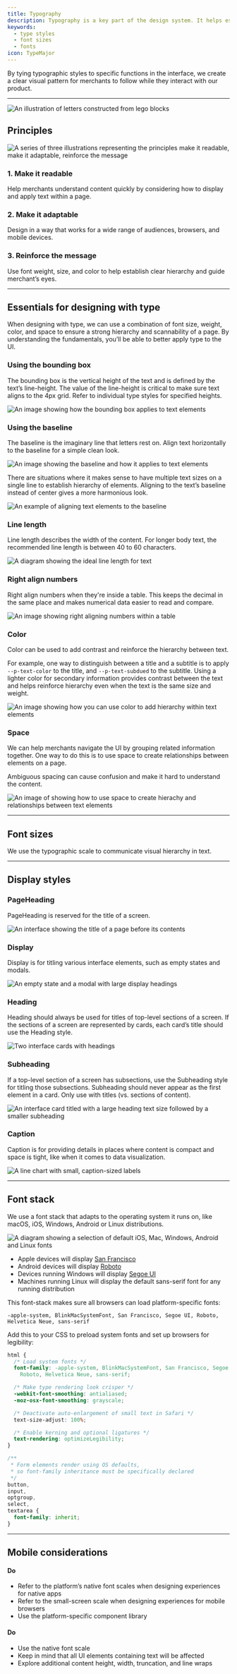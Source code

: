 ```yaml
---
title: Typography
description: Typography is a key part of the design system. It helps establish hierarchy and communicate important content by creating clear visual patterns.
keywords:
  - type styles
  - font sizes
  - fonts
icon: TypeMajor
---
```


By tying typographic styles to specific functions in the interface, we create a clear visual pattern for merchants to follow while they interact with our product.

---

![An illustration of letters constructed from lego blocks](/images/foundations/design/typography/text-featured@2x.png)

## Principles

![A series of three illustrations representing the principles make it readable, make it adaptable, reinforce the message](/images/foundations/design/typography/text-principles@2x.png)

### 1. Make it readable

Help merchants understand content quickly by considering how to display and apply text within a page.

### 2. Make it adaptable

Design in a way that works for a wide range of audiences, browsers, and mobile devices.

### 3. Reinforce the message

Use font weight, size, and color to help establish clear hierarchy and guide merchant’s eyes.

---

## Essentials for designing with type

When designing with type, we can use a combination of font size, weight, color, and space to ensure a strong hierarchy and scannability of a page. By understanding the fundamentals, you’ll be able to better apply type to the UI.

### Using the bounding box

The bounding box is the vertical height of the text and is defined by the text’s line-height. The value of the line-height is critical to make sure text aligns to the 4px grid. Refer to individual type styles for specified heights.

![An image showing how the bounding box applies to text elements](/images/foundations/design/typography/text-bounding-box@2x.png)

### Using the baseline

The baseline is the imaginary line that letters rest on. Align text horizontally to the baseline for a simple clean look.

![An image showing the baseline and how it applies to text elements](/images/foundations/design/typography/text-align-baseline@2x.png)

There are situations where it makes sense to have multiple text sizes on a single line to establish hierarchy of elements. Aligning to the text’s baseline instead of center gives a more harmonious look.

![An example of aligning text elements to the baseline](/images/foundations/design/typography/text-center-baseline@2x.png)

### Line length

Line length describes the width of the content. For longer body text, the recommended line length is between 40 to 60 characters.

![A diagram showing the ideal line length for text](/images/foundations/design/typography/text-line-length@2x.png)

### Right align numbers

Right align numbers when they're inside a table. This keeps the decimal in the same place and makes numerical data easier to read and compare.

![An image showing right aligning numbers within a table](/images/foundations/design/typography/text-tabular-numbers@2x.png)

### Color

Color can be used to add contrast and reinforce the hierarchy between text.

For example, one way to distinguish between a title and a subtitle is to apply `--p-text-color` to the title, and `--p-text-subdued` to the subtitle. Using a lighter color for secondary information provides contrast between the text and helps reinforce hierarchy even when the text is the same size and weight.

![An image showing how you can use color to add hierarchy within text elements](/images/foundations/design/typography/text-color-different@2x.png)

### Space

We can help merchants navigate the UI by grouping related information together. One way to do this is to use space to create relationships between elements on a page.

Ambiguous spacing can cause confusion and make it hard to understand the content.

![An image of showing how to use space to create hierachy and relationships between text elements](/images/foundations/design/typography/text-spacing-adjustments@2x.png)

---

## Font sizes

We use the typographic scale to communicate visual hierarchy in text.

---

## Display styles

### PageHeading

PageHeading is reserved for the title of a screen.

![An interface showing the title of a page before its contents](/images/foundations/design/typography/type-pageheading@2x.png)

### Display

Display is for titling various interface elements, such as empty states and modals.

![An empty state and a modal with large display headings](/images/foundations/design/typography/type-display@2x.png)

### Heading

Heading should always be used for titles of top-level sections of a screen. If the sections of a screen are represented by cards, each card’s title should use the Heading style.

![Two interface cards with headings](/images/foundations/design/typography/type-heading@2x.png)

### Subheading

If a top-level section of a screen has subsections, use the Subheading style for titling those subsections. Subheading should never appear as the first element in a card. Only use with titles (vs. sections of content).

![An interface card titled with a large heading text size followed by a smaller subheading](/images/foundations/design/typography/type-subheading@2x.png)

### Caption

Caption is for providing details in places where content is compact and space is tight, like when it comes to data visualization.

![A line chart with small, caption-sized labels](/images/foundations/design/typography/type-caption@2x.png)

---

## Font stack

We use a font stack that adapts to the operating system it runs on, like macOS, iOS, Windows, Android or Linux distributions.

![A diagram showing a selection of default iOS, Mac, Windows, Android and Linux fonts](/images/foundations/design/typography/type-fontstack@2x.png)

- Apple devices will display [San Francisco](https://developer.apple.com/fonts/)
- Android devices will display
  [Roboto](https://material.io/guidelines/resources/roboto-noto-fonts.html)
- Devices running Windows will display
  [Segoe UI](https://en.wikipedia.org/wiki/Segoe#Segoe_UI)
- Machines running Linux will display the default sans-serif font for any running distribution

This font-stack makes sure all browsers can load platform-specific fonts:

```
-apple-system, BlinkMacSystemFont, San Francisco, Segoe UI, Roboto, Helvetica Neue, sans-serif
```

Add this to your CSS to preload system fonts and set up browsers for legibility:

```css
html {
  /* Load system fonts */
  font-family: -apple-system, BlinkMacSystemFont, San Francisco, Segoe UI,
    Roboto, Helvetica Neue, sans-serif;

  /* Make type rendering look crisper */
  -webkit-font-smoothing: antialiased;
  -moz-osx-font-smoothing: grayscale;

  /* Deactivate auto-enlargement of small text in Safari */
  text-size-adjust: 100%;

  /* Enable kerning and optional ligatures */
  text-rendering: optimizeLegibility;
}

/**
 * Form elements render using OS defaults,
 * so font-family inheritance must be specifically declared
 */
button,
input,
optgroup,
select,
textarea {
  font-family: inherit;
}
```

---

## Mobile considerations

<!-- dodont -->

#### Do

- Refer to the platform’s native font scales when designing experiences for native apps
- Refer to the small-screen scale when designing experiences for mobile browsers
- Use the platform-specific component library

#### Do

- Use the native font scale
- Keep in mind that all UI elements containing text will be affected
- Explore additional content height, width, truncation, and line wraps

<!-- end -->
